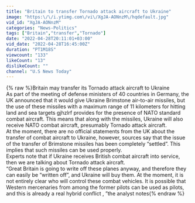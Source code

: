 ```yaml
---
title: "Britain to transfer Tornado attack aircraft to Ukraine"
image: "https:\/\/i.ytimg.com\/vi\/XgJA-AONnzM\/hqdefault.jpg"
vid_id: "XgJA-AONnzM"
categories: "News-Politics"
tags: ["Britain","transfer","Tornado"]
date: "2022-04-28T20:11:01+03:00"
vid_date: "2022-04-28T16:45:00Z"
duration: "PT1M18S"
viewcount: "133"
likeCount: "13"
dislikeCount: ""
channel: "U.S News Today"
---
```

{% raw %}Britain may transfer its Tornado attack aircraft to Ukraine <br />As part of the meeting of defense ministers of 40 countries in Germany, the UK announced that it would give Ukraine Brimstone air-to-air missiles, but the use of these missiles with a maximum range of 11 kilometers for hitting land and sea targets gjhzlrf provides for the presence of NATO standard combat aircraft. This means that along with the missiles, Ukraine will also receive NATO combat aircraft, presumably Tornado attack aircraft.<br />At the moment, there are no official statements from the UK about the transfer of combat aircraft to Ukraine, however, sources say that the issue of the transfer of Brimstone missiles has been completely “settled”. This implies that such missiles can be used properly.<br />Experts note that if Ukraine receives British combat aircraft into service, then we are talking about Tornado attack aircraft.<br />“Great Britain is going to write off these planes anyway, and therefore they can easily be “written off”, and Ukraine will buy them. At the moment, it is not entirely clear who will control these combat vehicles. It is possible that Western mercenaries from among the former pilots can be used as pilots, and this is already a real hybrid conflict , ”the analyst notes{% endraw %}
